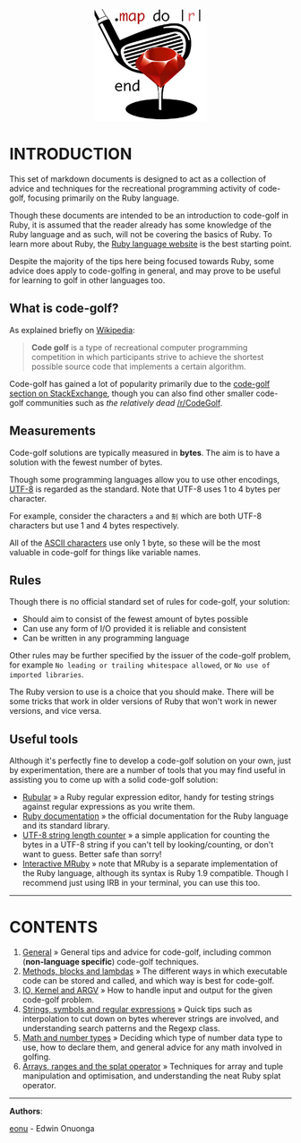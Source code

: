 <p align="center"><img width="200" src="assets/golf.png"></p>



# INTRODUCTION

This set of markdown documents is designed to act as a collection of advice and techniques for the recreational programming activity of code-golf, focusing primarily on the Ruby language.

Though these documents are intended to be an introduction to code-golf in Ruby, it is assumed that the reader already has some knowledge of the Ruby language and as such, will not be covering the basics of Ruby. To learn more about Ruby, the [Ruby language website](https://www.ruby-lang.org/en/) is the best starting point.

Despite the majority of the tips here being focused towards Ruby, some advice does apply to code-golfing in general, and may prove to be useful for learning to golf in other languages too.

## What is code-golf?

As explained briefly on [Wikipedia](https://en.wikipedia.org/wiki/Code_golf):

>**Code golf** is a type of recreational computer programming competition in which participants strive to achieve the shortest possible source code that implements a certain algorithm.

Code-golf has gained a lot of popularity primarily due to the [code-golf section on StackExchange](https://codegolf.stackexchange.com/), though you can also find other smaller code-golf communities such as *the relatively dead* [/r/CodeGolf](https://www.reddit.com/r/codegolf/).

## Measurements

Code-golf solutions are typically measured in **bytes**. The aim is to have a solution with the fewest number of bytes.

Though some programming languages allow you to use other encodings, [UTF-8](http://www.fileformat.info/info/unicode/utf8.htm) is regarded as the standard. Note that UTF-8 uses 1 to 4 bytes per character. 

For example, consider the characters `a` and `𠜎` which are both UTF-8 characters but use 1 and 4 bytes respectively.

All of the [ASCII characters](http://www.asciitable.com/) use only 1 byte, so these will be the most valuable in code-golf for things like variable names.

## Rules

Though there is no official standard set of rules for code-golf, your solution:

- Should aim to consist of the fewest amount of bytes possible
- Can use any form of I/O provided it is reliable and consistent
- Can be written in any programming language

Other rules may be further specified by the issuer of the code-golf problem, for example `No leading or trailing whitespace allowed`, or `No use of imported libraries`.

The Ruby version to use is a choice that you should make. There will be some tricks that work in older versions of Ruby that won't work in newer versions, and vice versa.

## Useful tools

Although it's perfectly fine to develop a code-golf solution on your own, just by experimentation, there are a number of tools that you may find useful in assisting you to come up with a solid code-golf solution:

- [Rubular](http://rubular.com/) » a Ruby regular expression editor, handy for testing strings against regular expressions as you write them.
- [Ruby documentation](http://ruby-doc.org/) » the official documentation for the Ruby language and its standard library.
- [UTF-8 string length counter](https://mothereff.in/byte-counter) » a simple application for counting the bytes in a UTF-8 string if you can't tell by looking/counting, or don't want to guess. Better safe than sorry!
- [Interactive MRuby]() » note that MRuby is a separate implementation of the Ruby language, although its syntax is Ruby 1.9 compatible. Though I recommend just using IRB in your terminal, you can use this too.

---

# CONTENTS

1. [General](/articles/1.md) » General tips and advice for code-golf, including common (**non-language specific**) code-golf techniques.
2. [Methods, blocks and lambdas](/articles/2.md) » The different ways in which executable code can be stored and called, and which way is best for code-golf.
3. [IO, Kernel and ARGV](/articles/3.md) » How to handle input and output for the given code-golf problem.
4. [Strings, symbols and regular expressions](/articles/3.md) » Quick tips such as interpolation to cut down on bytes wherever strings are involved, and understanding search patterns and the Regexp class.
5. [Math and number types](/articles/3.md) » Deciding which type of number data type to use, how to declare them, and general advice for any math involved in golfing.
6. [Arrays, ranges and the splat operator](/articles/3.md) » Techniques for array and tuple manipulation and optimisation, and understanding the neat Ruby splat operator.

---

**Authors**: 

[eonu](https://github.com/eonu) - Edwin Onuonga